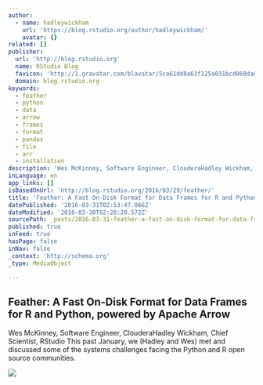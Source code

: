 ```yaml
---
author:
  - name: hadleywickham
    url: 'https://blog.rstudio.org/author/hadleywickham/'
    avatar: {}
related: []
publisher:
  url: 'http://blog.rstudio.org'
  name: RStudio Blog
  favicon: 'http://1.gravatar.com/blavatar/5ca61dd8a61f125a031bcd060da076e5?s=16'
  domain: blog.rstudio.org
keywords:
  - feather
  - python
  - data
  - arrow
  - frames
  - format
  - pandas
  - file
  - arr
  - installation
description: 'Wes McKinney, Software Engineer, ClouderaHadley Wickham, Chief Scientist, RStudio This past January, we (Hadley and Wes) met and discussed some of the systems challenges facing the Python and R open source communities.'
inLanguage: en
app_links: []
isBasedOnUrl: 'http://blog.rstudio.org/2016/03/29/feather/'
title: 'Feather: A Fast On-Disk Format for Data Frames for R and Python, powered by Apache Arrow'
datePublished: '2016-03-31T02:53:47.066Z'
dateModified: '2016-03-30T02:28:20.572Z'
sourcePath: _posts/2016-03-31-feather-a-fast-on-disk-format-for-data-frames-for-r-and-pyt.md
published: true
inFeed: true
hasPage: false
inNav: false
_context: 'http://schema.org'
_type: MediaObject

---
```

<article style=""><h1>Feather: A Fast On-Disk Format for Data Frames for R and Python, powered by Apache Arrow</h1><p>Wes McKinney, Software Engineer, ClouderaHadley Wickham, Chief Scientist, RStudio This past January, we (Hadley and Wes) met and discussed some of the systems challenges facing the Python and R open source communities.</p><img src="http://1.gravatar.com/blavatar/3f031d721d8b60a7cb8e1ef230fd4615?s=200&amp;ts=1459282401" /></article>